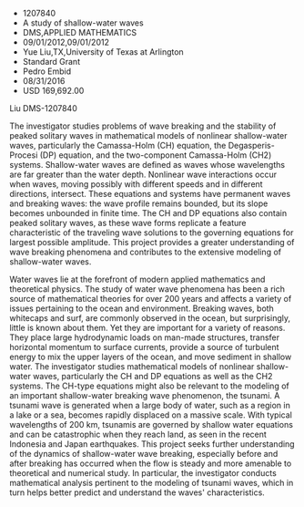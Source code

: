 
* 1207840
* A study of shallow-water waves
* DMS,APPLIED MATHEMATICS
* 09/01/2012,09/01/2012
* Yue Liu,TX,University of Texas at Arlington
* Standard Grant
* Pedro Embid
* 08/31/2016
* USD 169,692.00

Liu DMS-1207840

The investigator studies problems of wave breaking and the stability of peaked
solitary waves in mathematical models of nonlinear shallow-water waves,
particularly the Camassa-Holm (CH) equation, the Degasperis-Procesi (DP)
equation, and the two-component Camassa-Holm (CH2) systems. Shallow-water waves
are defined as waves whose wavelengths are far greater than the water depth.
Nonlinear wave interactions occur when waves, moving possibly with different
speeds and in different directions, intersect. These equations and systems have
permanent waves and breaking waves: the wave profile remains bounded, but its
slope becomes unbounded in finite time. The CH and DP equations also contain
peaked solitary waves, as these wave forms replicate a feature characteristic of
the traveling wave solutions to the governing equations for largest possible
amplitude. This project provides a greater understanding of wave breaking
phenomena and contributes to the extensive modeling of shallow-water waves.

Water waves lie at the forefront of modern applied mathematics and theoretical
physics. The study of water wave phenomena has been a rich source of
mathematical theories for over 200 years and affects a variety of issues
pertaining to the ocean and environment. Breaking waves, both whitecaps and
surf, are commonly observed in the ocean, but surprisingly, little is known
about them. Yet they are important for a variety of reasons. They place large
hydrodynamic loads on man-made structures, transfer horizontal momentum to
surface currents, provide a source of turbulent energy to mix the upper layers
of the ocean, and move sediment in shallow water. The investigator studies
mathematical models of nonlinear shallow-water waves, particularly the CH and DP
equations as well as the CH2 systems. The CH-type equations might also be
relevant to the modeling of an important shallow-water breaking wave phenomenon,
the tsunami. A tsunami wave is generated when a large body of water, such as a
region in a lake or a sea, becomes rapidly displaced on a massive scale. With
typical wavelengths of 200 km, tsunamis are governed by shallow water equations
and can be catastrophic when they reach land, as seen in the recent Indonesia
and Japan earthquakes. This project seeks further understanding of the dynamics
of shallow-water wave breaking, especially before and after breaking has
occurred when the flow is steady and more amenable to theoretical and numerical
study. In particular, the investigator conducts mathematical analysis pertinent
to the modeling of tsunami waves, which in turn helps better predict and
understand the waves' characteristics.
